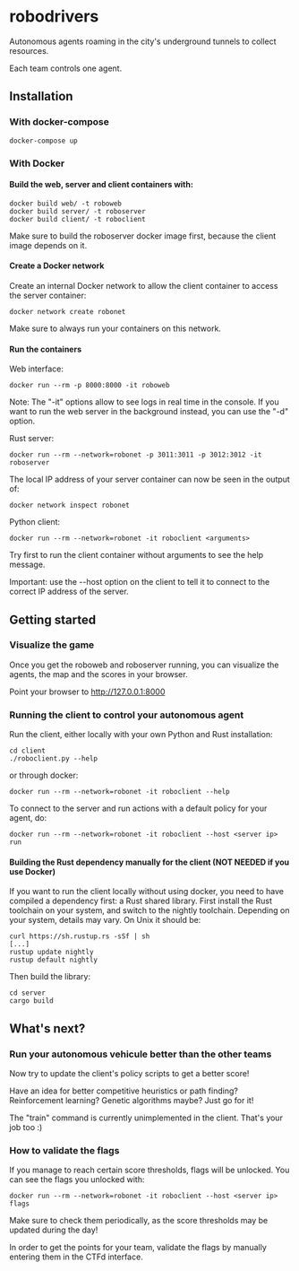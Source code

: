 # robodrivers

Autonomous agents roaming in the city's underground tunnels to collect resources.

Each team controls one agent.

## Installation

### With docker-compose

```
docker-compose up
```

### With Docker

#### Build the web, server and client containers with:

```
docker build web/ -t roboweb
docker build server/ -t roboserver
docker build client/ -t roboclient
```
Make sure to build the roboserver docker image first, because the client image depends on it.

#### Create a Docker network

Create an internal Docker network to allow the client container to access the server container:
```
docker network create robonet
```
Make sure to always run your containers on this network.

#### Run the containers

Web interface:
```
docker run --rm -p 8000:8000 -it roboweb
```
Note: The "-it" options allow to see logs in real time in the console.
If you want to run the web server in the background instead, you can use the "-d" option.

Rust server:
```
docker run --rm --network=robonet -p 3011:3011 -p 3012:3012 -it roboserver
```

The local IP address of your server container can now be seen in the output of:
```
docker network inspect robonet
```

Python client:
```
docker run --rm --network=robonet -it roboclient <arguments>
```
Try first to run the client container without arguments to see the help message.

Important: use the --host option on the client to tell it to connect to the correct IP address of the server.
 

## Getting started

### Visualize the game 

Once you get the roboweb and roboserver running, you can visualize the agents, the map and the scores in your browser.

Point your browser to http://127.0.0.1:8000

### Running the client to control your autonomous agent

Run the client, either locally with your own Python and Rust installation:
```
cd client
./roboclient.py --help
```
or through docker:
```
docker run --rm --network=robonet -it roboclient --help
```

To connect to the server and run actions with a default policy for your agent, do:
```
docker run --rm --network=robonet -it roboclient --host <server ip> run 
```

#### Building the Rust dependency manually for the client (NOT NEEDED if you use Docker) 

If you want to run the client locally without using docker, you need to have compiled a dependency first: a Rust shared library.
First install the Rust toolchain on your system, and switch to the nightly toolchain.
Depending on your system, details may vary. On Unix it should be:
```
curl https://sh.rustup.rs -sSf | sh
[...]
rustup update nightly
rustup default nightly
``` 
Then build the library:
```
cd server
cargo build
```

## What's next?

### Run your autonomous vehicule better than the other teams

Now try to update the client's policy scripts to get a better score!

Have an idea for better competitive heuristics or path finding? Reinforcement learning? Genetic algorithms maybe?
Just go for it!

The "train" command is currently unimplemented in the client. That's your job too :)

### How to validate the flags

If you manage to reach certain score thresholds, flags will be unlocked.
You can see the flags you unlocked with:
```
docker run --rm --network=robonet -it roboclient --host <server ip> flags 
```

Make sure to check them periodically, as the score thresholds may be updated during the day!

In order to get the points for your team, validate the flags by manually entering them in the CTFd interface.
 
